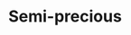---
title: Semi-precious
description_markdown:
homepage_description_markdown:
_gallery_date:
frontpage: false
permalink: /gallery/semi-precious/
display_title: false
archive: false
main_image_path: /assets/images/58f49a201f4cb.jpg
image_caption:
images:
  - image_path: /assets/images/58f49a201f4cb.jpg
    image_title: opal ring silver with 18ct gold
    image_description:
  - image_path: /assets/images/58f4e864975fc.jpg
    image_title: blue tourmaline open silver ring with diamond
    image_description:
  - image_path: /assets/images/58f4f794ecd24.jpg
    image_title: 5-sided aquamarine ring
    image_description:
  - image_path: /assets/images/58f6656c128eb.jpg
    image_title: lapis lazuli necklace with silver and 18ct gold vermeil cubes
    image_description:
  - image_path: /assets/images/58f67757e732b.jpg
    image_title: silver bangle with lapis lazuli
    image_description:
  - image_path: /assets/images/58f67a529fdba.jpg
    image_title: lapis lazuli and silver earrings with 24ct gold
    image_description:
  - image_path: /assets/images/58f66e8e8727f.jpg
    image_title: silver bangle with green tourmaline
    image_description:
  - image_path: /assets/images/5901d6ebc6194.jpg
    image_title: silver bangle with pink tourmaline
    image_description:
  - image_path: /assets/images/58f672e02fce5.jpg
    image_title: silver bangle with labradorite and 9ct gold  beads
    image_description:
  - image_path: /assets/images/58f4f7b9bd614.jpg
    image_title: red tourmaline marquise ring
    image_description:
_options:
  image_path:
    width: 1200
    height: 1200
    resize_style: contain
    mime_type: image/jpeg
  main_image_path:
    width: 1200
    height: 800
    resize_style: contain
    mime_type: image/jpeg
_comments:
  title: Gallery title
  permalink: Be careful editing this
  main_image_path: Image used to represent your gallery
  images: Add and edit your gallery images here
  image_description: Might only be shown in the close up of an image
  archive: Not used yet!
  frontpage: Show this gallery on the homepage
  homepage_description_markdown: Text used on homepage if shown
---